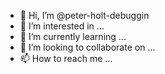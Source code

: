 - 👋 Hi, I’m @peter-holt-debuggin
- 👀 I’m interested in ...
- 🌱 I’m currently learning ...
- 💞️ I’m looking to collaborate on ...
- 📫 How to reach me ...

<!---
peter-holt-debuggin/peter-holt-debuggin is a ✨ special ✨ repository because its `README.md` (this file) appears on your GitHub profile.
You can click the Preview link to take a look at your changes.
--->
